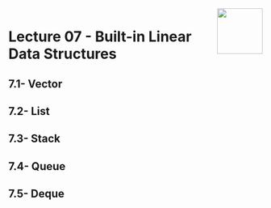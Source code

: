 <img align="right" width="90" height="90" src="https://github.com/cs-MohamedAyman/Computer-Science-Textbooks/blob/master/logos/data-structures.jpg">

# Lecture 07 - Built-in Linear Data Structures
## 7.1- Vector
## 7.2- List
## 7.3- Stack
## 7.4- Queue
## 7.5- Deque
